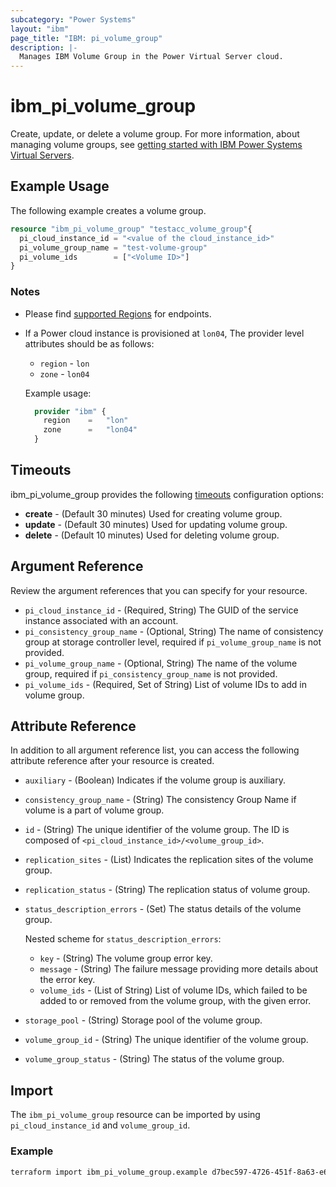 ```yaml
---
subcategory: "Power Systems"
layout: "ibm"
page_title: "IBM: pi_volume_group"
description: |-
  Manages IBM Volume Group in the Power Virtual Server cloud.
---
```


# ibm_pi_volume_group

Create, update, or delete a volume group. For more information, about managing volume groups, see [getting started with IBM Power Systems Virtual Servers](https://cloud.ibm.com/docs/power-iaas?topic=power-iaas-getting-started).

## Example Usage

The following example creates a volume group.

```terraform
resource "ibm_pi_volume_group" "testacc_volume_group"{
  pi_cloud_instance_id = "<value of the cloud_instance_id>"
  pi_volume_group_name = "test-volume-group"
  pi_volume_ids        = ["<Volume ID>"]
}
```

### Notes

- Please find [supported Regions](https://cloud.ibm.com/apidocs/power-cloud#endpoint) for endpoints.
- If a Power cloud instance is provisioned at `lon04`, The provider level attributes should be as follows:
  - `region` - `lon`
  - `zone` - `lon04`

  Example usage:
  
  ```terraform
    provider "ibm" {
      region    =   "lon"
      zone      =   "lon04"
    }
  ```
  
## Timeouts

ibm_pi_volume_group provides the following [timeouts](https://www.terraform.io/docs/language/resources/syntax.html) configuration options:

- **create** - (Default 30 minutes) Used for creating volume group.
- **update** - (Default 30 minutes) Used for updating volume group.
- **delete** - (Default 10 minutes) Used for deleting volume group.

## Argument Reference

Review the argument references that you can specify for your resource.

- `pi_cloud_instance_id` - (Required, String) The GUID of the service instance associated with an account.
- `pi_consistency_group_name` - (Optional, String) The name of consistency group at storage controller level, required if `pi_volume_group_name` is not provided.
- `pi_volume_group_name` - (Optional, String) The name of the volume group, required if `pi_consistency_group_name` is not provided.
- `pi_volume_ids` - (Required, Set of String) List of volume IDs to add in volume group.

## Attribute Reference

In addition to all argument reference list, you can access the following attribute reference after your resource is created.

- `auxiliary` - (Boolean) Indicates if the volume group is auxiliary.
- `consistency_group_name` - (String) The consistency Group Name if volume is a part of volume group.
- `id` - (String) The unique identifier of the volume group. The ID is composed of `<pi_cloud_instance_id>/<volume_group_id>`.
- `replication_sites` - (List) Indicates the replication sites of the volume group.
- `replication_status` - (String) The replication status of volume group.
- `status_description_errors` - (Set) The status details of the volume group.
  
  Nested scheme for `status_description_errors`:
  - `key` - (String) The volume group error key.
  - `message` - (String) The failure message providing more details about the error key.
  - `volume_ids` - (List of String) List of volume IDs, which failed to be added to or removed from the volume group, with the given error.
- `storage_pool` - (String) Storage pool of the volume group.
- `volume_group_id` - (String) The unique identifier of the volume group.
- `volume_group_status` - (String) The status of the volume group.

## Import

The `ibm_pi_volume_group` resource can be imported by using `pi_cloud_instance_id` and `volume_group_id`.

### Example

```bash
terraform import ibm_pi_volume_group.example d7bec597-4726-451f-8a63-e62e6f19c32c/cea6651a-bc0a-4438-9f8a-a0770bbf3ebb
```
